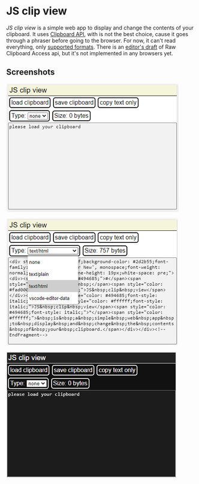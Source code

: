 # JS clip view
 *JS clip view* is a simple web app to display and change the contents of your clipboard. It uses [Clipboard API](https://developer.mozilla.org/en-US/docs/Web/API/Clipboard_API), with is not the best choice, cause it goes through a phraser before going to the browser. For now, it can't read everything, only [supported formats](https://w3c.github.io/clipboard-apis/#reading-from-clipboard). There is an [editor's draft](https://www.chromestatus.com/feature/5682768497344512) of Raw Clipboard Access api, but it's not implemented in any browsers yet.

## Screenshots
 ![basic UI](https://raw.githubusercontent.com/naipofo/js-clip-view/main/media/screenshot-light.png)

 ![software displaying html](https://raw.githubusercontent.com/naipofo/js-clip-view/main/media/screenshot-html.png)

 ![dark mode](https://raw.githubusercontent.com/naipofo/js-clip-view/main/media/screenshot-dark.png)